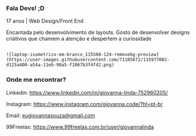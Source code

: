 ### Fala Devs! ;D 

<!--
**giovannalinda/giovannalinda** is a ✨ _special_ ✨ repository because its `README.md` (this file) appears on your GitHub profile.
-->
17 anos | Web Design/Front End

Encantada pelo desenvolvimento de layouts. Gosto de desenvolver designs criativos que chamem a atenção e despertem a curiosidade

                                                                                                                           ![laptop-isometrico-em-branco_115560-124-removebg-preview](https://user-images.githubusercontent.com/71105672/115977082-d125a400-a54a-11eb-90a5-f1067b3f4f42.png)

### Onde me encontrar?

Linkedin: https://www.linkedin.com/in/giovanna-linda-752960205/

Instagram: https://www.instagram.com/giovanna.code/?hl=pt-br

Email: eugiovannasouza@gmail.com

99Freelas: https://www.99freelas.com.br/user/giovannalinda

